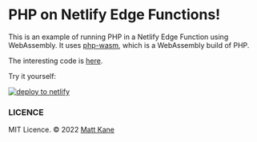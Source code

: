 # PHP on Netlify Edge Functions!

This is an example of running PHP in a Netlify Edge Function using WebAssembly. It uses [php-wasm](https://github.com/seanmorris/php-wasm), which is a WebAssembly build of PHP.

The interesting code is [here](https://github.com/ascorbic/php-edge/blob/main/netlify/edge-functions/php.ts).

Try it yourself: 

[![deploy to netlify](https://www.netlify.com/img/deploy/button.svg)](https://app.netlify.com/start/deploy?repository=https://github.com/ascorbic/php-edge)

### LICENCE

MIT Licence. © 2022 [Matt Kane](https://github.com/ascorbic)